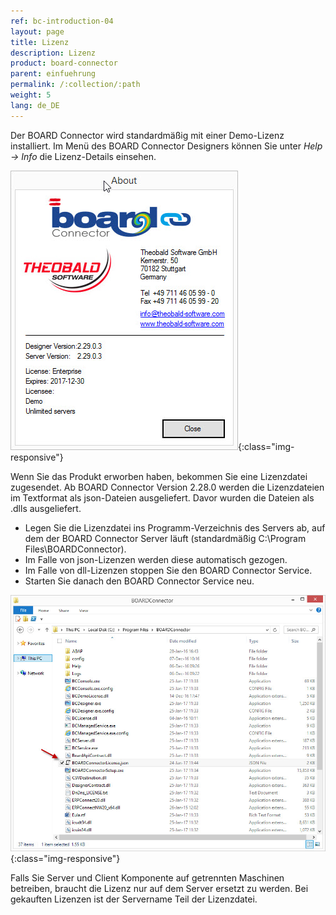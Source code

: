 ```yaml
---
ref: bc-introduction-04
layout: page
title: Lizenz
description: Lizenz
product: board-connector
parent: einfuehrung
permalink: /:collection/:path
weight: 5
lang: de_DE
---
```


Der BOARD Connector wird standardmäßig mit einer Demo-Lizenz installiert. Im Menü des BOARD Connector Designers können Sie unter *Help -> Info* die Lizenz-Details einsehen.  

![BOARDConnector_Demo_License](/img/content/BOARDConnector_Demo_License.png){:class="img-responsive"} 


Wenn Sie das Produkt erworben haben, bekommen Sie eine Lizenzdatei zugesendet. Ab BOARD Connector Version 2.28.0 werden die Lizenzdateien im Textformat als json-Dateien ausgeliefert. Davor wurden die Dateien als .dlls ausgeliefert.

- Legen Sie die Lizenzdatei ins Programm-Verzeichnis des Servers ab, auf dem der BOARD Connector Server läuft 
  (standardmäßig C:\Program Files\BOARDConnector). 
- Im Falle von json-Lizenzen werden diese automatisch gezogen.
- Im Falle von dll-Lizenzen stoppen Sie den BOARD Connector Service.
- Starten Sie danach den BOARD Connector Service neu.

![BOARDConnector_License_Folder](/img/content/BOARDConnector_License_Folder.png){:class="img-responsive"}

Falls Sie Server und Client Komponente auf getrennten Maschinen betreiben, braucht die Lizenz nur auf dem Server ersetzt zu werden. Bei gekauften Lizenzen ist der Servername Teil der Lizenzdatei.
